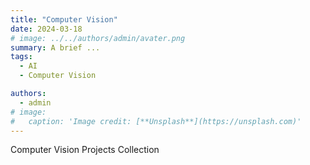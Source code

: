 ```yaml
---
title: "Computer Vision"
date: 2024-03-18
# image: ../../authors/admin/avater.png
summary: A brief ...
tags: 
  - AI
  - Computer Vision

authors:
  - admin
# image:
#   caption: 'Image credit: [**Unsplash**](https://unsplash.com)'
---
```


Computer Vision Projects Collection